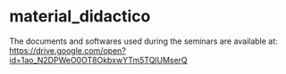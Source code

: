 # material_didactico

The documents and softwares used during the seminars are available at: https://drive.google.com/open?id=1ao_N2DPWeO0OT8OkbxwYTm5TQlUMserQ
